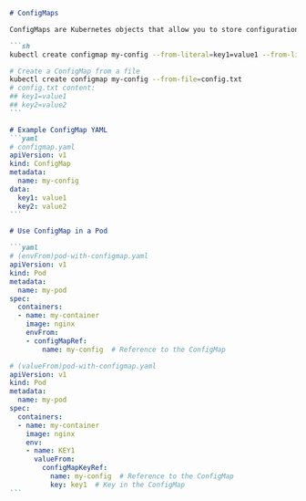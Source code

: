 ````markdown
# ConfigMaps

ConfigMaps are Kubernetes objects that allow you to store configuration data in key-value pairs. They can be used to decouple configuration artifacts from image content to keep containerized applications portable.

```sh
kubectl create configmap my-config --from-literal=key1=value1 --from-literal=key2=value2

# Create a ConfigMap from a file
kubectl create configmap my-config --from-file=config.txt
# config.txt content:
## key1=value1
## key2=value2
```

# Example ConfigMap YAML
```yaml
# configmap.yaml
apiVersion: v1
kind: ConfigMap
metadata:
  name: my-config
data:
  key1: value1
  key2: value2
```

# Use ConfigMap in a Pod

```yaml
# (envFrom)pod-with-configmap.yaml
apiVersion: v1
kind: Pod
metadata:
  name: my-pod
spec:
  containers:
  - name: my-container
    image: nginx
    envFrom:
    - configMapRef:
        name: my-config  # Reference to the ConfigMap

# (valueFrom)pod-with-configmap.yaml
apiVersion: v1
kind: Pod
metadata:
  name: my-pod
spec:
  containers:
  - name: my-container
    image: nginx
    env:
    - name: KEY1
      valueFrom:
        configMapKeyRef:
          name: my-config  # Reference to the ConfigMap
          key: key1  # Key in the ConfigMap
```
````
